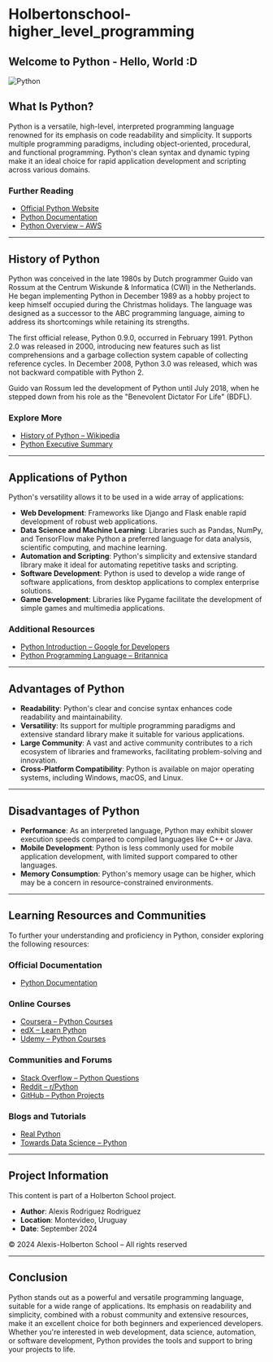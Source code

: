 # Holbertonschool-higher_level_programming

## Welcome to Python - Hello, World :D

![Python](https://github.com/user-attachments/assets/d3036eab-9c17-4432-8a0a-fcdb35a2894a)

## What Is Python?

Python is a versatile, high-level, interpreted programming language renowned for its emphasis on code readability and simplicity. It supports multiple programming paradigms, including object-oriented, procedural, and functional programming. Python's clean syntax and dynamic typing make it an ideal choice for rapid application development and scripting across various domains.

### Further Reading

- [Official Python Website](https://www.python.org/)
- [Python Documentation](https://docs.python.org/)
- [Python Overview – AWS](https://aws.amazon.com/python/)

---

## History of Python

Python was conceived in the late 1980s by Dutch programmer Guido van Rossum at the Centrum Wiskunde & Informatica (CWI) in the Netherlands. He began implementing Python in December 1989 as a hobby project to keep himself occupied during the Christmas holidays. The language was designed as a successor to the ABC programming language, aiming to address its shortcomings while retaining its strengths.

The first official release, Python 0.9.0, occurred in February 1991. Python 2.0 was released in 2000, introducing new features such as list comprehensions and a garbage collection system capable of collecting reference cycles. In December 2008, Python 3.0 was released, which was not backward compatible with Python 2.

Guido van Rossum led the development of Python until July 2018, when he stepped down from his role as the "Benevolent Dictator For Life" (BDFL).

### Explore More

- [History of Python – Wikipedia](https://en.wikipedia.org/wiki/History_of_Python)
- [Python Executive Summary](https://www.python.org/doc/essays/blurb/)

---

## Applications of Python

Python's versatility allows it to be used in a wide array of applications:

- **Web Development**: Frameworks like Django and Flask enable rapid development of robust web applications.
- **Data Science and Machine Learning**: Libraries such as Pandas, NumPy, and TensorFlow make Python a preferred language for data analysis, scientific computing, and machine learning.
- **Automation and Scripting**: Python's simplicity and extensive standard library make it ideal for automating repetitive tasks and scripting.
- **Software Development**: Python is used to develop a wide range of software applications, from desktop applications to complex enterprise solutions.
- **Game Development**: Libraries like Pygame facilitate the development of simple games and multimedia applications.

### Additional Resources

- [Python Introduction – Google for Developers](https://developers.google.com/edu/python)
- [Python Programming Language – Britannica](https://www.britannica.com/technology/Python-computer-language)

---

## Advantages of Python

- **Readability**: Python's clear and concise syntax enhances code readability and maintainability.
- **Versatility**: Its support for multiple programming paradigms and extensive standard library make it suitable for various applications.
- **Large Community**: A vast and active community contributes to a rich ecosystem of libraries and frameworks, facilitating problem-solving and innovation.
- **Cross-Platform Compatibility**: Python is available on major operating systems, including Windows, macOS, and Linux.

---

## Disadvantages of Python

- **Performance**: As an interpreted language, Python may exhibit slower execution speeds compared to compiled languages like C++ or Java.
- **Mobile Development**: Python is less commonly used for mobile application development, with limited support compared to other languages.
- **Memory Consumption**: Python's memory usage can be higher, which may be a concern in resource-constrained environments.

---

## Learning Resources and Communities

To further your understanding and proficiency in Python, consider exploring the following resources:

### Official Documentation

- [Python Documentation](https://docs.python.org/)

### Online Courses

- [Coursera – Python Courses](https://www.coursera.org/courses?query=python)
- [edX – Learn Python](https://www.edx.org/learn/python)
- [Udemy – Python Courses](https://www.udemy.com/topic/python/)

### Communities and Forums

- [Stack Overflow – Python Questions](https://stackoverflow.com/questions/tagged/python)
- [Reddit – r/Python](https://www.reddit.com/r/Python/)
- [GitHub – Python Projects](https://github.com/topics/python)

### Blogs and Tutorials

- [Real Python](https://realpython.com/)
- [Towards Data Science – Python](https://towardsdatascience.com/)

---

## Project Information

This content is part of a Holberton School project.

- **Author**: Alexis Rodriguez Rodriguez  
- **Location**: Montevideo, Uruguay  
- **Date**: September 2024  

© 2024 Alexis-Holberton School – All rights reserved

---

## Conclusion

Python stands out as a powerful and versatile programming language, suitable for a wide range of applications. Its emphasis on readability and simplicity, combined with a robust community and extensive resources, make it an excellent choice for both beginners and experienced developers. Whether you're interested in web development, data science, automation, or software development, Python provides the tools and support to bring your projects to life.
